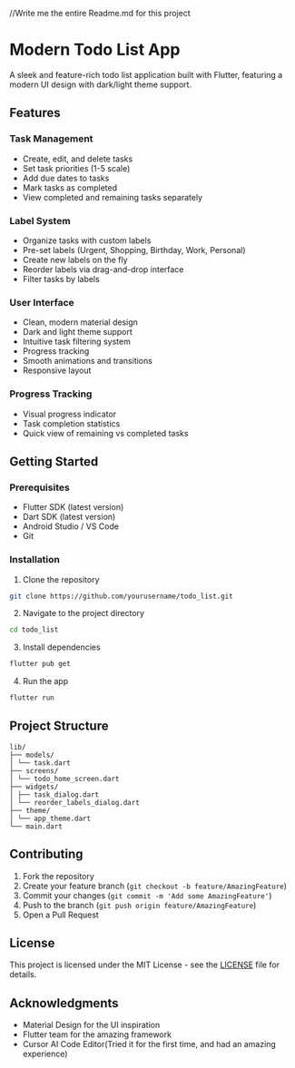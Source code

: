 //Write me the entire Readme.md for this project

# Modern Todo List App

A sleek and feature-rich todo list application built with Flutter, featuring a modern UI design with dark/light theme support.

## Features

### Task Management
- Create, edit, and delete tasks
- Set task priorities (1-5 scale)
- Add due dates to tasks
- Mark tasks as completed
- View completed and remaining tasks separately

### Label System
- Organize tasks with custom labels
- Pre-set labels (Urgent, Shopping, Birthday, Work, Personal)
- Create new labels on the fly
- Reorder labels via drag-and-drop interface
- Filter tasks by labels

### User Interface
- Clean, modern material design
- Dark and light theme support
- Intuitive task filtering system
- Progress tracking
- Smooth animations and transitions
- Responsive layout

### Progress Tracking
- Visual progress indicator
- Task completion statistics
- Quick view of remaining vs completed tasks

## Getting Started

### Prerequisites
- Flutter SDK (latest version)
- Dart SDK (latest version)
- Android Studio / VS Code
- Git

### Installation

1. Clone the repository
```bash
git clone https://github.com/yourusername/todo_list.git
```

2. Navigate to the project directory
```bash
cd todo_list
```

3. Install dependencies
```bash
flutter pub get
```

4. Run the app
```bash
flutter run
```

## Project Structure
```
lib/
├── models/
│ └── task.dart
├── screens/
│ └── todo_home_screen.dart
├── widgets/
│ ├── task_dialog.dart
│ └── reorder_labels_dialog.dart
├── theme/
│ └── app_theme.dart
└── main.dart
```
## Contributing

1. Fork the repository
2. Create your feature branch (`git checkout -b feature/AmazingFeature`)
3. Commit your changes (`git commit -m 'Add some AmazingFeature'`)
4. Push to the branch (`git push origin feature/AmazingFeature`)
5. Open a Pull Request

## License

This project is licensed under the MIT License - see the [LICENSE](LICENSE) file for details.

## Acknowledgments

- Material Design for the UI inspiration
- Flutter team for the amazing framework
- Cursor AI Code Editor(Tried it for the first time, and had an amazing experience)
